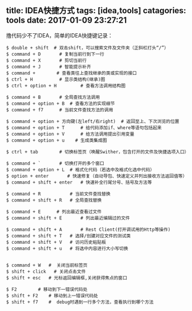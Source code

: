 title: IDEA快捷方式
tags: [idea,tools]
catagories: tools
date: 2017-01-09 23:27:21
---
撸代码少不了IDEA，简单的IDEA快捷键记录：

    $ double + shift  # 双击shift，可以搜索文件及文件夹（正斜杠打头“/”）
    $ command + D 		# 复制当前行到下一行
    $ command + X		# 剪切当前行
    $ command + J       # 智能提示补齐
    $ command +        # 查看类往上查找继承的类或实现的接口
    $ ctrl + H		    # 显示类结构(继承)图
    $ ctrl + option + H         # 查看方法调用结构图

    $ command + B 		# 全局查找方法调用
    $ command + option + B 	# 查看方法的实现细节
    $ command + f7      # 当前文件查找方法的调用

    $ command + option + 方向键(左left/右right) 	# 返回至上、下次浏览的位置
    $ command + option + T      # 给代码添加if、where等语句包括起来
    $ command + option + V      # 给方法调用提出引用变量
    $ command + option + u    # 生成类集成图

    $ ctrl + tab		# 切换标签页（唤醒Swither，包含打开的文件及快捷选项入口）
    
    $ command + ` 		# 切换打开的多个窗口
    $ command + option + L  # 格式化代码（若选中及格式化选中代码）
    $ option + enter       # 快速修复（自动导包、快速定义并列出接收方法返回值等）
    $ command + shift + enter   # 快速补全行尾分号、括号及方法等

    $ command + R 			# 当前文件查找替换
    $ command + shift + R 	# 全局查找替换

    $ command + E      # 列出最近查看过文件
    $ command + shift + E       # 列出最近编辑过的文件

    $ command + shift + A       # Rest Client(打开调试用的Http等操作)
    $ command + shift + T   # 选择/创建对应文件的测试类
    $ command + shift + V   # 访问历史粘贴板
    $ command + shift + u   # 将选中内容进行大小写切换

     
    $ command + W  	#  关闭当前标签页
    $ shift + click   # 关闭点击文件
    $ shift + esc 	# 光标返回编辑框,关闭获得焦点的窗口

    $ F2        # 移动到下一错误代码处
    $ shift + F2    # 移动到上一错误代码处
    $ shift + f7    #  debug时遇到一行多个方法，查看执行到哪个方法